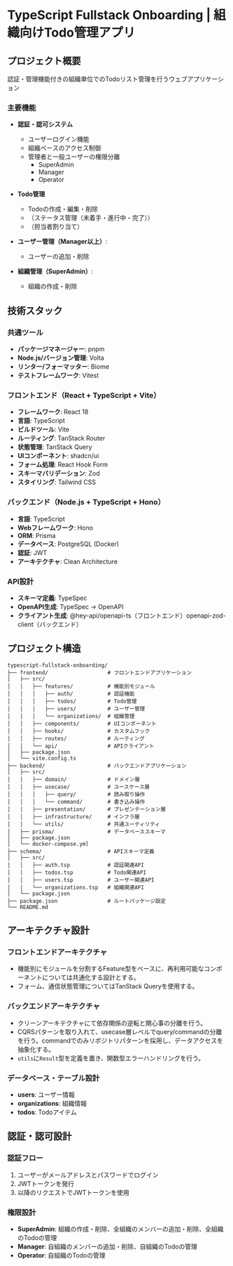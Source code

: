 # TypeScript Fullstack Onboarding | 組織向けTodo管理アプリ

## プロジェクト概要

認証・管理機能付きの組織単位でのTodoリスト管理を行うウェブアプリケーション

### 主要機能

- **認証・認可システム**
  - ユーザーログイン機能
  - 組織ベースのアクセス制御
  - 管理者と一般ユーザーの権限分離
    - SuperAdmin
    - Manager
    - Operator

- **Todo管理**
  - Todoの作成・編集・削除
  - （ステータス管理（未着手・進行中・完了））
  - （担当者割り当て）

- **ユーザー管理（Manager以上）**:
  - ユーザーの追加・削除

- **組織管理（SuperAdmin）**:
  - 組織の作成・削除

## 技術スタック

### 共通ツール
- **パッケージマネージャー**: pnpm
- **Node.js/バージョン管理**: Volta
- **リンター/フォーマッター**: Biome
- **テストフレームワーク**: Vitest

### フロントエンド（React + TypeScript + Vite）
- **フレームワーク**: React 18
- **言語**: TypeScript
- **ビルドツール**: Vite
- **ルーティング**: TanStack Router
- **状態管理**: TanStack Query
- **UIコンポーネント**: shadcn/ui
- **フォーム処理**: React Hook Form
- **スキーマバリデーション**: Zod
- **スタイリング**: Tailwind CSS

### バックエンド（Node.js + TypeScript + Hono）
- **言語**: TypeScript
- **Webフレームワーク**: Hono
- **ORM**: Prisma
- **データベース**: PostgreSQL (Docker)
- **認証**: JWT
- **アーキテクチャ**: Clean Architecture

### API設計
- **スキーマ定義**: TypeSpec
- **OpenAPI生成**: TypeSpec → OpenAPI
- **クライアント生成**: @hey-api/openapi-ts（フロントエンド）openapi-zod-client（バックエンド）

## プロジェクト構造

```
typescript-fullstack-onboarding/
├── frontend/                   # フロントエンドアプリケーション
│   ├── src/
│   │   ├── features/           # 機能別モジュール
│   │   │   ├── auth/           # 認証機能
│   │   │   ├── todos/          # Todo管理
│   │   │   ├── users/          # ユーザー管理
│   │   │   └── organizations/  # 組織管理
│   │   ├── components/         # UIコンポーネント
│   │   ├── hooks/              # カスタムフック
│   │   ├── routes/             # ルーティング
│   │   └── api/                # APIクライアント
│   ├── package.json
│   └── vite.config.ts
├── backend/                    # バックエンドアプリケーション
│   ├── src/
│   │   ├── domain/             # ドメイン層
│   │   ├── usecase/            # ユースケース層
│   │   │   ├── query/          # 読み取り操作
│   │   │   └── command/        # 書き込み操作
│   │   ├── presentation/       # プレゼンテーション層
│   │   ├── infrastructure/     # インフラ層
│   │   └── utils/              # 共通ユーティリティ
│   ├── prisma/                 # データベーススキーマ
│   ├── package.json
│   └── docker-compose.yml
├── schema/                     # APIスキーマ定義
│   ├── src/
│   │   ├── auth.tsp            # 認証関連API
│   │   ├── todos.tsp           # Todo関連API
│   │   ├── users.tsp           # ユーザー関連API
│   │   └── organizations.tsp   # 組織関連API
│   └── package.json
├── package.json                # ルートパッケージ設定
└── README.md
```

## アーキテクチャ設計

### フロントエンドアーキテクチャ
- 機能別にモジュールを分割するFeature型をベースに、再利用可能なコンポーネントについては共通化する設計とする。
- フォーム、通信状態管理についてはTanStack Queryを使用する。

### バックエンドアーキテクチャ
- クリーンアーキテクチャにて依存関係の逆転と関心事の分離を行う。
- CQRSパターンを取り入れて、usecase層レベルでquery/commandの分離を行う。commandでのみリポジトリパターンを採用し、データアクセスを抽象化する。
- `utils`に`Result`型を定義を置き、関数型エラーハンドリングを行う。

### データベース・テーブル設計
- **users**: ユーザー情報
- **organizations**: 組織情報
- **todos**: Todoアイテム

## 認証・認可設計

### 認証フロー
1. ユーザーがメールアドレスとパスワードでログイン
2. JWTトークンを発行
3. 以降のリクエストでJWTトークンを使用

### 権限設計
- **SuperAdmin**: 組織の作成・削除、全組織のメンバーの追加・削除、全組織のTodoの管理
- **Manager**: 自組織のメンバーの追加・削除、自組織のTodoの管理
- **Operator**: 自組織のTodoの管理
